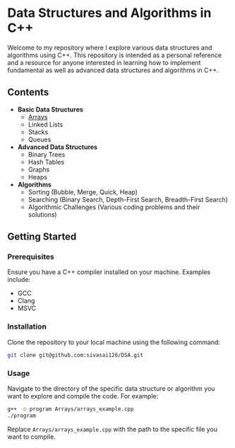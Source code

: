 # Data Structures and Algorithms in C++

Welcome to my repository where I explore various data structures and algorithms using C++. This repository is intended as a personal reference and a resource for anyone interested in learning how to implement fundamental as well as advanced data structures and algorithms in C++.

## Contents

- **Basic Data Structures**
  - [Arrays](array.cpp)
  - Linked Lists
  - Stacks
  - Queues
- **Advanced Data Structures**
  - Binary Trees
  - Hash Tables
  - Graphs
  - Heaps
- **Algorithms**
  - Sorting (Bubble, Merge, Quick, Heap)
  - Searching (Binary Search, Depth-First Search, Breadth-First Search)
  - Algorithmic Challenges (Various coding problems and their solutions)

## Getting Started

### Prerequisites

Ensure you have a C++ compiler installed on your machine. Examples include:
- GCC
- Clang
- MSVC

### Installation

Clone the repository to your local machine using the following command:

```bash
git clone git@github.com:sivasai126/DSA.git
```
### Usage

Navigate to the directory of the specific data structure or algorithm you want to explore and compile the code. For example:

```bash
g++ -o program Arrays/arrays_example.cpp
./program
```

Replace `Arrays/arrays_example.cpp` with the path to the specific file you want to compile.

